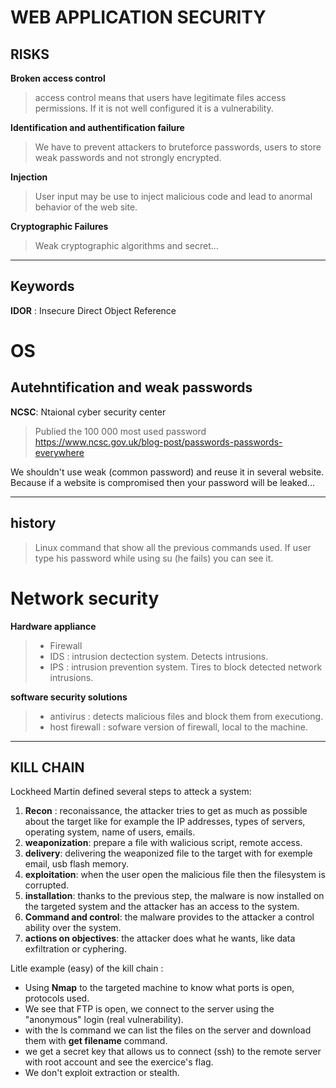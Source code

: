 # WEB APPLICATION SECURITY

## RISKS
**Broken access control**
> access control means that users have legitimate files access permissions. If it is not well configured it is a vulnerability.

**Identification and authentification failure**
> We have to prevent attackers to bruteforce passwords, users to store weak passwords and not strongly encrypted.

**Injection**
> User input may be use to inject malicious code and lead to anormal behavior of the web site.

**Cryptographic Failures**
> Weak cryptographic algorithms and secret...

***
## Keywords
**IDOR** : Insecure Direct Object Reference

# OS

## Autehntification and weak passwords
**NCSC**: Ntaional cyber security center
> Publied the 100 000 most used password https://www.ncsc.gov.uk/blog-post/passwords-passwords-everywhere

We shouldn't use weak (common password) and reuse it in several website. Because if a website is compromised then your password will be leaked...

***
## history
>Linux command that show all the previous commands used. If user type his password while using su (he fails) you can see it.

# Network security
**Hardware appliance**
>- Firewall
>- IDS : intrusion dectection system. Detects intrusions.
>- IPS : intrusion prevention system. Tires to block detected network intrusions.

**software security solutions**
>- antivirus : detects malicious files and block them from executiong.
>- host firewall : sofware version of firewall, local to the machine.  

***
## KILL CHAIN
Lockheed Martin defined  several steps to atteck a system:   
1. **Recon** : reconaissance, the attacker tries to get as much as possible about the target like for example the IP addresses, types of servers, operating system, name of users, emails.
2. **weaponization**: prepare a file with walicious script, remote access.
3. **delivery**: delivering the weaponized file to the target with for exemple email, usb flash memory.
4. **exploitation**: when the user open the malicious file then the filesystem is corrupted.
5. **installation**: thanks to the previous step, the malware is now installed on the targeted system and the attacker has an access to the system.
6. **Command and control**: the malware provides to the attacker a control ability over the system.
7. **actions on objectives**: the attacker does what he wants, like data exfiltration or cyphering.

Litle example (easy) of the kill chain :
- Using **Nmap** to the targeted machine to know what ports is open, protocols used. 
- We see that FTP is open, we connect to the server using the "anonymous" login (real vulnerability).
- with the ls command we can list the files on the server and download them with **get filename** command.
- we get a secret key that allows us to connect (ssh) to the remote server with root account and see the exercice's flag.
- We don't exploit extraction or stealth.